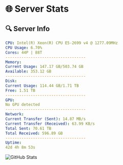# 🌐 Server Stats
## 🔍 Server Info
```yaml
CPU: Intel(R) Xeon(R) CPU E5-2699 v4 @ 1277.09MHz
CPU Usage: 6.70%
Cores: 44P | 88T
-----------------------------------
Memory:
Current Usage: 147.17 GB/503.74 GB
Available: 353.12 GB
-----------------------------------
Disk:
Current Usage: 114.44 GB/1.71 TB
Free: 1.51 TB
-----------------------------------
GPU:
No GPU detected
-----------------------------------
Network:
Current Transfer (Sent): 14.87 MB/s
Current Transfer (Received): 63.99 KB/s
Total Sent: 70.61 TB
Total Received: 596.89 GB
-----------------------------------
Uptime:
42d 4h 8m 53s
```
![GitHub Stats](https://img.shields.io/badge/Updated-2025-04-19_01:31:42-blue)